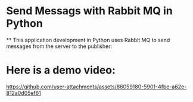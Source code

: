 # Send Messags with Rabbit MQ in Python

** This application development in Python uses Rabbit MQ to send messages from the server to the publisher:

# Here is a demo video:
https://github.com/user-attachments/assets/86059180-5901-4fbe-a62e-812a0d05ef61

